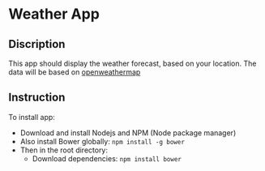 # Weather App

## Discription

This app should display the weather forecast, based on your location.
The data will be based on [openweathermap](http://openweathermap.org/)

## Instruction

To install app:
- Download and install Nodejs and NPM (Node package manager)
- Also install Bower globally: `npm install -g bower `
- Then in the root directory:
	- Download dependencies: `npm install bower`

